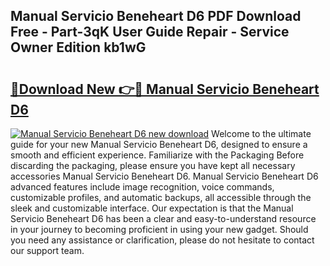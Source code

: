 ## Manual Servicio Beneheart D6 PDF Download Free - Part-3qK User Guide Repair - Service Owner Edition kb1wG

# <h2><a href="http://bc53896.oget.top/?id=Manual+Servicio+Beneheart+D6">🔗Download New 👉🔴 Manual Servicio Beneheart D6</a></h2>

[![Manual Servicio Beneheart D6 new download](https://i.imgur.com/5g1atiW.png)](http://bc53896.oget.top/?id=Manual+Servicio+Beneheart+D6)
Welcome to the ultimate guide for your new Manual Servicio Beneheart D6, designed to ensure a smooth and efficient experience. Familiarize with the Packaging Before discarding the packaging, please ensure you have kept all necessary accessories Manual Servicio Beneheart D6. Manual Servicio Beneheart D6 advanced features include image recognition, voice commands, customizable profiles, and automatic backups, all accessible through the sleek and customizable interface. Our expectation is that the Manual Servicio Beneheart D6 has been a clear and easy-to-understand resource in your journey to becoming proficient in using your new gadget. Should you need any assistance or clarification, please do not hesitate to contact our support team.
